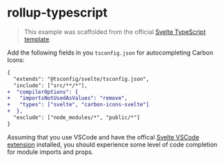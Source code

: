 # rollup-typescript

> This example was scaffolded from the official [Svelte TypeScript template](https://github.com/sveltejs/template).

Add the following fields in you `tsconfig.json` for autocompleting Carbon Icons:

```diff
{
  "extends": "@tsconfig/svelte/tsconfig.json",
  "include": ["src/**/*"],
+  "compilerOptions": {
+   "importsNotUsedAsValues": "remove",
+   "types": ["svelte", "carbon-icons-svelte"]
+  },
  "exclude": ["node_modules/*", "public/*"]
}
```

Assuming that you use VSCode and have the offical [Svelte VSCode extension](https://github.com/sveltejs/language-tools/tree/master/packages/svelte-vscode) installed, you should experience some level of code completion for module imports and props.
